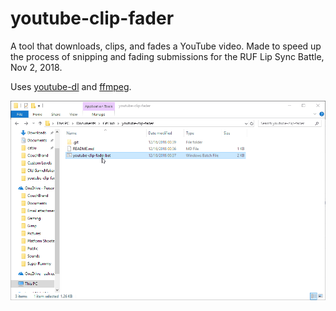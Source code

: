 # youtube-clip-fader
A tool that downloads, clips, and fades a YouTube video. Made to speed up the process of snipping and fading submissions for the RUF Lip Sync Battle, Nov 2, 2018.

Uses [youtube-dl](https://rg3.github.io/youtube-dl/) and [ffmpeg](https://www.ffmpeg.org/).

![](https://github.com/tjcouch1/youtube-clip-fader/blob/master/youtube-clip-fader.gif)